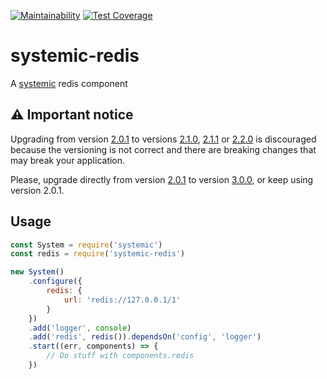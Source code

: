 [![Maintainability](https://api.codeclimate.com/v1/badges/097fbf226b80979d8f18/maintainability)](https://codeclimate.com/github/onebeyond/systemic-redis/maintainability)
[![Test Coverage](https://api.codeclimate.com/v1/badges/097fbf226b80979d8f18/test_coverage)](https://codeclimate.com/github/onebeyond/systemic-redis/test_coverage)

# systemic-redis

A [systemic](https://github.com/guidesmiths/systemic) redis component

## ⚠️ Important notice

Upgrading from version [2.0.1](https://github.com/guidesmiths/systemic-redis/releases/tag/v2.0.1) to versions [2.1.0](https://github.com/guidesmiths/systemic-redis/releases/tag/v2.1.0), [2.1.1](https://github.com/guidesmiths/systemic-redis/releases/tag/v2.1.1) or [2.2.0](https://github.com/guidesmiths/systemic-redis/releases/tag/v2.2.0) is discouraged because the versioning is not correct and there are breaking changes that may break your application.

Please, upgrade directly from version [2.0.1](https://github.com/guidesmiths/systemic-redis/releases/tag/v2.0.1) to version [3.0.0](https://github.com/guidesmiths/systemic-redis/releases/tag/v3.0.0), or keep using version 2.0.1.

## Usage

```js
const System = require('systemic')
const redis = require('systemic-redis')

new System()
    .configure({
        redis: {
            url: 'redis://127.0.0.1/1'
        }
    })
    .add('logger', console)
    .add('redis', redis()).dependsOn('config', 'logger')
    .start((err, components) => {
        // Do stuff with components.redis
    })
```
